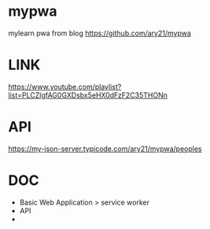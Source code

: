 # mypwa
mylearn pwa from blog 
https://github.com/ary21/mypwa

# LINK
https://www.youtube.com/playlist?list=PLCZlgfAG0GXDsbx5eHX0dFzF2C35THONn

# API
https://my-json-server.typicode.com/ary21/mypwa/peoples

# DOC
- Basic Web Application > service worker
- API
- 
